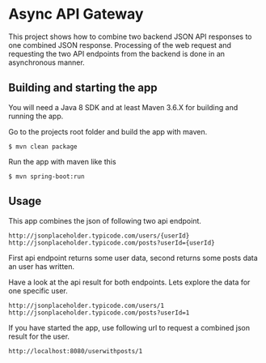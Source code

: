 Async API Gateway
=================

This project shows how to combine two backend JSON API responses to one combined JSON response.
Processing of the web request and requesting the two API endpoints from the backend is done
in an asynchronous manner.

Building and starting the app
-----------------------------

You will need a Java 8 SDK and at least Maven 3.6.X for building and running the app. 

Go to the projects root folder and build the app with maven.

```
$ mvn clean package
```

Run the app with maven like this
  
```
$ mvn spring-boot:run
```


Usage
-----

This app combines the json of following two api endpoint.

```
http://jsonplaceholder.typicode.com/users/{userId}
http://jsonplaceholder.typicode.com/posts?userId={userId}
```

First api endpoint returns some user data, second returns some posts data an user has written.
 
Have a look at the api result for both endpoints. Lets explore the 
data for one specific user.

```
http://jsonplaceholder.typicode.com/users/1
http://jsonplaceholder.typicode.com/posts?userId=1
```

If you have started the app, use following url to request a 
combined json result for the user.

```
http://localhost:8080/userwithposts/1
````
